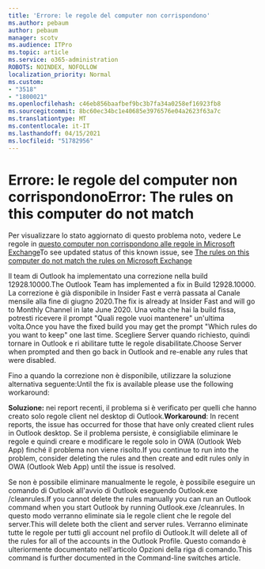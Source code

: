 ```yaml
---
title: 'Errore: le regole del computer non corrispondono'
ms.author: pebaum
author: pebaum
manager: scotv
ms.audience: ITPro
ms.topic: article
ms.service: o365-administration
ROBOTS: NOINDEX, NOFOLLOW
localization_priority: Normal
ms.custom:
- "3518"
- "1800021"
ms.openlocfilehash: c46eb856baafbef9bc3b7fa34a0258ef16923fb8
ms.sourcegitcommit: 8bc60ec34bc1e40685e3976576e04a2623f63a7c
ms.translationtype: MT
ms.contentlocale: it-IT
ms.lasthandoff: 04/15/2021
ms.locfileid: "51782956"
---
```

# <a name="error-the-rules-on-this-computer-do-not-match"></a><span data-ttu-id="f3520-102">Errore: le regole del computer non corrispondono</span><span class="sxs-lookup"><span data-stu-id="f3520-102">Error: The rules on this computer do not match</span></span>

<span data-ttu-id="f3520-103">Per visualizzare lo stato aggiornato di questo problema noto, vedere Le regole in [questo computer non corrispondono alle regole in Microsoft Exchange](https://support.office.com/article/d032e037-b224-429e-b325-633afde9b5f0)</span><span class="sxs-lookup"><span data-stu-id="f3520-103">To see updated status of this known issue, see [The rules on this computer do not match the rules on Microsoft Exchange](https://support.office.com/article/d032e037-b224-429e-b325-633afde9b5f0)</span></span>

<span data-ttu-id="f3520-104">Il team di Outlook ha implementato una correzione nella build 12928.10000.</span><span class="sxs-lookup"><span data-stu-id="f3520-104">The Outlook Team has implemented a fix in Build 12928.10000.</span></span> <span data-ttu-id="f3520-105">La correzione è già disponibile in Insider Fast e verrà passata al Canale mensile alla fine di giugno 2020.</span><span class="sxs-lookup"><span data-stu-id="f3520-105">The fix is already at Insider Fast and will go to Monthly Channel in late June 2020.</span></span> <span data-ttu-id="f3520-106">Una volta che hai la build fissa, potresti ricevere il prompt "Quali regole vuoi mantenere" un'ultima volta.</span><span class="sxs-lookup"><span data-stu-id="f3520-106">Once you have the fixed build you may get the prompt "Which rules do you want to keep" one last time.</span></span> <span data-ttu-id="f3520-107">Scegliere Server quando richiesto, quindi tornare in Outlook e ri abilitare tutte le regole disabilitate.</span><span class="sxs-lookup"><span data-stu-id="f3520-107">Choose Server when prompted and then go back in Outlook and re-enable any rules that were disabled.</span></span>

<span data-ttu-id="f3520-108">Fino a quando la correzione non è disponibile, utilizzare la soluzione alternativa seguente:</span><span class="sxs-lookup"><span data-stu-id="f3520-108">Until the fix is available please use the following workaround:</span></span>

<span data-ttu-id="f3520-109">**Soluzione:** nei report recenti, il problema si è verificato per quelli che hanno creato solo regole client nel desktop di Outlook.</span><span class="sxs-lookup"><span data-stu-id="f3520-109">**Workaround**: In recent reports, the issue has occurred for those that have only created client rules in Outlook desktop.</span></span> <span data-ttu-id="f3520-110">Se il problema persiste, è consigliabile eliminare le regole e quindi creare e modificare le regole solo in OWA (Outlook Web App) finché il problema non viene risolto.</span><span class="sxs-lookup"><span data-stu-id="f3520-110">If you continue to run into the problem, consider deleting the rules and then create and edit rules only in OWA (Outlook Web App) until the issue is resolved.</span></span>

<span data-ttu-id="f3520-111">Se non è possibile eliminare manualmente le regole, è possibile eseguire un comando di Outlook all'avvio di Outlook eseguendo Outlook.exe /cleanrules.</span><span class="sxs-lookup"><span data-stu-id="f3520-111">If you cannot delete the rules manually you can run an Outlook command when you start Outlook by running Outlook.exe /cleanrules.</span></span> <span data-ttu-id="f3520-112">In questo modo verranno eliminate sia le regole client che le regole del server.</span><span class="sxs-lookup"><span data-stu-id="f3520-112">This will delete both the client and server rules.</span></span> <span data-ttu-id="f3520-113">Verranno eliminate tutte le regole per tutti gli account nel profilo di Outlook.</span><span class="sxs-lookup"><span data-stu-id="f3520-113">It will delete all of the rules for all of the accounts in the Outlook Profile.</span></span> <span data-ttu-id="f3520-114">Questo comando è ulteriormente documentato nell'articolo Opzioni della riga di comando.</span><span class="sxs-lookup"><span data-stu-id="f3520-114">This command is further documented in the Command-line switches article.</span></span>

